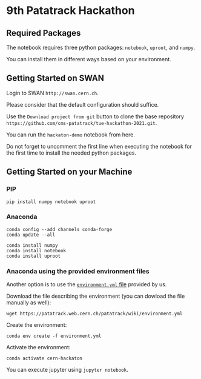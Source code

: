 # 9th Patatrack Hackathon

## Required Packages
The notebook requires three python packages: `notebook`, `uproot`, and `numpy`.

You can install them in different ways based on your environment.

## Getting Started on SWAN

Login to SWAN `http://swan.cern.ch`.

Please consider that the default configuration should suffice.

Use the `Download project from git` button to clone the base repository `https://github.com/cms-patatrack/tue-hackathon-2021.git`.

You can run the `hackaton-demo` notebook from here.

Do not forget to uncomment the first line when executing the notebook for the first time to install the needed python packages.

## Getting Started on your Machine

### PIP

```
pip install numpy notebook uproot
```

### Anaconda

```
conda config --add channels conda-forge
conda update --all

conda install numpy
conda install notebook
conda install uproot
```

### Anaconda using the provided environment files
Another option is to use the [`environment.yml` file](environment.yml) provided by us.

Download the file describing the environment (you can dowload the file manually as well):
```
wget https://patatrack.web.cern.ch/patatrack/wiki/environment.yml
```

Create the environment:

```
conda env create -f environment.yml
```

Activate the environment:

```
conda activate cern-hackaton
```

You can execute jupyter using `jupyter notebook`.